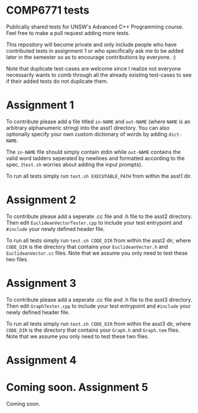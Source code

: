 # COMP6771 tests
Publically shared tests for UNSW's Advanced C++ Programming course.
Feel free to make a pull request adding more tests.

This repository will become private and only include people who have contributed
tests in assignment 1 or who specifically ask me to be added later in the semester
so as to encourage contributions by everyone. :)

Note that duplicate test-cases are welcome since I realize not everyone necessarily wants
to comb through all the already existing test-cases to see if their added tests do not duplicate
them.

Assignment 1
============
To contribute please add a file titled `in-NAME` and `out-NAME` (where
`NAME` is an arbitrary alphanumeric string) into the asst1 directory. You can
also optionally specify your own custom dictionary of words by adding
`dict-NAME`.

The `in-NAME` file should simply contain stdin while `out-NAME` contains the valid
word ladders seperated by newlines and formatted according to the spec. (`test.sh` worries
about adding the input prompts).

To run all tests simply run `test.sh EXECUTABLE_PATH` from within the asst1 dir.

Assignment 2
============
To contribute please add a seperate .cc file and .h file to the asst2 directory. Then edit
`EuclideanVectorTester.cpp` to include your test entrypoint and `#include` your newly
defined header file.

To run all tests simply run `test.sh CODE_DIR` from within the asst2 dir, where `CODE_DIR`
is the directory that contains your `EuclideanVector.h` and `EuclideanVector.cc` files.
Note that we assume you only need to test these two files.

Assignment 3
============
To contribute please add a seperate .cc file and .h file to the asst3 directory. Then edit
`GraphTester.cpp` to include your test entrypoint and `#include` your newly defined header file.

To run all tests simply run `test.sh CODE_DIR` from within the asst3 dir, where `CODE_DIR`
is the directory that contains your `Graph.h` and `Graph.tem` files.
Note that we assume you only need to test these two files.

Assignment 4
============
Coming soon.
Assignment 5
============
Coming soon.

